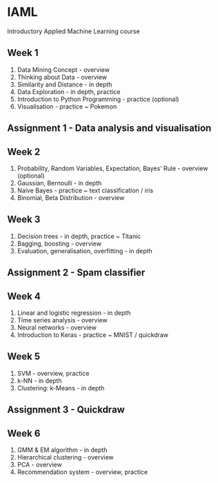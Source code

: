 # IAML

Introductory Applied Machine Learning course

## Week 1

1. Data Mining Concept - overview
2. Thinking about Data - overview
3. Similarity and Distance - in depth
4. Data Exploration - in depth, practice
5. Introduction to Python Programming - practice (optional)
6. Visualisation - practice ~ Pokemon

## Assignment 1 - Data analysis and visualisation

## Week 2

1. Probability, Random Variables, Expectation, Bayes’ Rule - overview (optional)
2. Gaussian, Bernoulli - in depth
3. Naive Bayes - practice ~ text classification / iris
4. Binomial, Beta Distribution - overview

## Week 3

1. Decision trees - in depth, practice ~ Titanic
2. Bagging, boosting - overview
3. Evaluation, generalisation, overfitting - in depth

## Assignment 2 - Spam classifier

## Week 4

1. Linear and logistic regression - in depth
2. Time series analysis - overview
3. Neural networks - overview
4. Introduction to Keras - practice ~ MNIST / quickdraw

## Week 5

1. SVM - overview, practice
2. k-NN - in depth
3. Clustering: k-Means - in depth

## Assignment 3 - Quickdraw

## Week 6

1. GMM & EM algorithm - in depth
2. Hierarchical clustering - overview
3. PCA - overview
4. Recommendation system - overview, practice